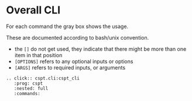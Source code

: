 # Overall CLI 

For each command the gray box shows the usage.  

These are documented according to bash/unix convention. 
- the `[]` do not get used, they indicate that there might be more than one item in that position
- `[OPTIONS]` refers to any optional inputs or options 
- `[ARGS]` refers to required inputs, or arguments



```{eval-rst}
.. click:: cspt.cli:cspt_cli
   :prog: cspt 
   :nested: full
   :commands:

```